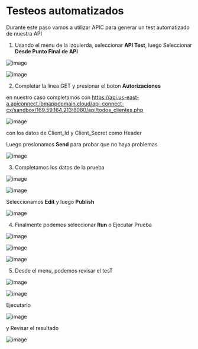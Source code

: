 # Testeos automatizados

Durante este paso vamos a utilizar APIC para generar un test automatizado de nuestra API

1) Usando el menu de la izquierda, seleccionar **API Test**, luego Seleccionar **Desde Punto Final de API**

![image](https://github.com/user-attachments/assets/b7047a6c-6815-4e34-ad9e-312923bb4103)

![image](https://github.com/user-attachments/assets/00fa3a18-392c-4495-b45d-1c2531ad6bf4)

2) Completar la linea GET y presionar el boton **Autorizaciones**

en nuestro caso completamos con  https://api.us-east-a.apiconnect.ibmappdomain.cloud/api-connect-cx/sandbox/169.59.164.213:8080/api/todos_clientes.php

![image](https://github.com/user-attachments/assets/bbfd13d6-e426-435c-8614-5342cc1e7c43)

con los datos de Client_Id y Client_Secret como Header 

Luego presionamos **Send** para probar que no haya problemas

![image](https://github.com/user-attachments/assets/7c3bd4ef-6037-44cc-a0cc-b6f5fd71e850)

3) Completamos los datos de la prueba

![image](https://github.com/user-attachments/assets/a6402d79-0200-4bd1-9193-7841fe5946f5)

![image](https://github.com/user-attachments/assets/3bef316b-739d-4928-b0e2-2678f74da20b)

Seleccionamos **Edit** y luego **Publish**

![image](https://github.com/user-attachments/assets/a84393af-0de2-46c6-913b-d4c49f836663)

4) Finalmente podemos seleccionar **Run** o Ejecutar Prueba

![image](https://github.com/user-attachments/assets/2663db87-f23a-4506-b917-b5a703a620d7)

![image](https://github.com/user-attachments/assets/26a23e6e-5095-4bbc-938e-2a02a380b031)

![image](https://github.com/user-attachments/assets/312e7810-d796-4a6b-83df-7808e3badfd6)

5)   Desde el menu, podemos revisar el tesT
   
![image](https://github.com/user-attachments/assets/5a3fe473-8576-4393-ac74-ab547341cefd)

![image](https://github.com/user-attachments/assets/c0049913-3dca-4a81-b7cd-f2d154e4e12c)

Ejecutarlo

![image](https://github.com/user-attachments/assets/1ad60515-493c-4606-926b-942d55a923c3)

y Revisar el resultado

![image](https://github.com/user-attachments/assets/dfe0fa72-0c24-47b6-89f0-be525f141dcb)

